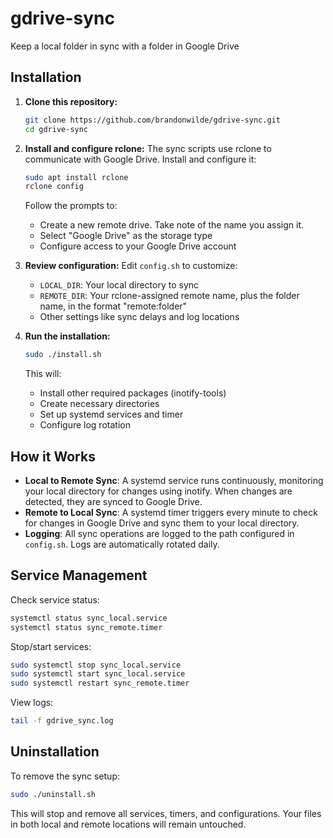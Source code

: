 # gdrive-sync
Keep a local folder in sync with a folder in Google Drive

## Installation

1. **Clone this repository:**
   ```bash
   git clone https://github.com/brandonwilde/gdrive-sync.git
   cd gdrive-sync
   ```

2. **Install and configure rclone:**
   The sync scripts use rclone to communicate with Google Drive. Install and configure it:
   ```bash
   sudo apt install rclone
   rclone config
   ```
   Follow the prompts to:
   - Create a new remote drive. Take note of the name you assign it.
   - Select "Google Drive" as the storage type
   - Configure access to your Google Drive account

3. **Review configuration:**
   Edit `config.sh` to customize:
   - `LOCAL_DIR`: Your local directory to sync
   - `REMOTE_DIR`: Your rclone-assigned remote name, plus the folder name, in the format "remote:folder"
   - Other settings like sync delays and log locations

4. **Run the installation:**
   ```bash
   sudo ./install.sh
   ```
   This will:
   - Install other required packages (inotify-tools)
   - Create necessary directories
   - Set up systemd services and timer
   - Configure log rotation

## How it Works

- **Local to Remote Sync**: A systemd service runs continuously, monitoring your local directory for changes using inotify. When changes are detected, they are synced to Google Drive.
- **Remote to Local Sync**: A systemd timer triggers every minute to check for changes in Google Drive and sync them to your local directory.
- **Logging**: All sync operations are logged to the path configured in `config.sh`. Logs are automatically rotated daily.

## Service Management

Check service status:
```bash
systemctl status sync_local.service
systemctl status sync_remote.timer
```

Stop/start services:
```bash
sudo systemctl stop sync_local.service
sudo systemctl start sync_local.service
sudo systemctl restart sync_remote.timer
```

View logs:
```bash
tail -f gdrive_sync.log
```

## Uninstallation

To remove the sync setup:
```bash
sudo ./uninstall.sh
```

This will stop and remove all services, timers, and configurations. Your files in both local and remote locations will remain untouched.